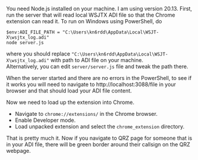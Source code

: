 You need Node.js installed on your machine. I am using version 20.13.
First, run the server that will read local WSJTX ADI file so that the Chrome extension can read it.
To run on Windows using PowerShell, do
```
$env:ADI_FILE_PATH = "C:\Users\kn6rdd\AppData\Local\WSJT-X\wsjtx_log.adi"
node server.js
```
where you should replace `"C:\Users\kn6rdd\AppData\Local\WSJT-X\wsjtx_log.adi"` with path to ADI file on your machine.
<br/>
Alternatively, you can edit `server/server.js` file and tweak the path there.

When the server started and there are no errors in the PowerShell, to see if it works you will need to navigate to http://localhost:3088/file in your browser and that should
load your ADI file content.

Now we need to load up the extension into Chrome.
- Navigate to `chrome://extensions/` in the Chrome browser.
- Enable Developer mode.
- Load unpacked extension and select the `chrome_extension` directory.

That is pretty much it.
Now if you navigate to QRZ page for someone that is in your ADI file, there will be green border around their callsign on the QRZ webpage.